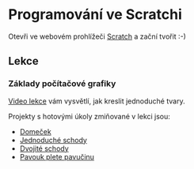# Programování ve Scratchi

Otevři ve webovém prohlížeči [Scratch](https://scratch.mit.edu/projects/editor/) a zační tvořit :-)

## Lekce

### Základy počítačové grafiky

[Video lekce](https://youtu.be/L4JRU2OxMks) vám vysvětlí, jak kreslit jednoduché tvary.

Projekty s hotovými úkoly zmiňované v lekci jsou:
- [Domeček](https://scratch.mit.edu/projects/379433666)
- [Jednoduché schody](https://scratch.mit.edu/projects/379425433/)
- [Dvojité schody](https://scratch.mit.edu/projects/379431955/)
- [Pavouk plete pavučinu](https://scratch.mit.edu/projects/379428674/)
